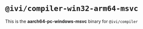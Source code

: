 # `@ivi/compiler-win32-arm64-msvc`

This is the **aarch64-pc-windows-msvc** binary for `@ivi/compiler`
